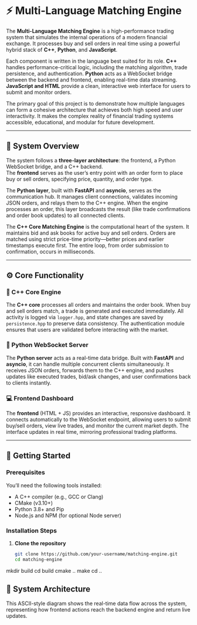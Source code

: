 # ⚡ Multi-Language Matching Engine

The **Multi-Language Matching Engine** is a high-performance trading system that simulates the internal operations of a modern financial exchange. It processes buy and sell orders in real time using a powerful hybrid stack of **C++**, **Python**, and **JavaScript**.

Each component is written in the language best suited for its role. **C++** handles performance-critical logic, including the matching algorithm, trade persistence, and authentication. **Python** acts as a WebSocket bridge between the backend and frontend, enabling real-time data streaming. **JavaScript and HTML** provide a clean, interactive web interface for users to submit and monitor orders.  

The primary goal of this project is to demonstrate how multiple languages can form a cohesive architecture that achieves both high speed and user interactivity. It makes the complex reality of financial trading systems accessible, educational, and modular for future development.

---

## 🧠 System Overview

The system follows a **three-layer architecture**: the frontend, a Python WebSocket bridge, and a C++ backend.  
The **frontend** serves as the user’s entry point with an order form to place buy or sell orders, specifying price, quantity, and order type.  

The **Python layer**, built with **FastAPI** and **asyncio**, serves as the communication hub. It manages client connections, validates incoming JSON orders, and relays them to the C++ engine. When the engine processes an order, this layer broadcasts the result (like trade confirmations and order book updates) to all connected clients.  

The **C++ Core Matching Engine** is the computational heart of the system. It maintains bid and ask books for active buy and sell orders. Orders are matched using strict price-time priority—better prices and earlier timestamps execute first. The entire loop, from order submission to confirmation, occurs in milliseconds.


---

## ⚙️ Core Functionality

### 🧩 C++ Core Engine  
The **C++ core** processes all orders and maintains the order book. When buy and sell orders match, a trade is generated and executed immediately. All activity is logged via `logger.hpp`, and state changes are saved by `persistence.hpp` to preserve data consistency. The authentication module ensures that users are validated before interacting with the market.

### 🐍 Python WebSocket Server  
The **Python server** acts as a real-time data bridge. Built with **FastAPI** and **asyncio**, it can handle multiple concurrent clients simultaneously. It receives JSON orders, forwards them to the C++ engine, and pushes updates like executed trades, bid/ask changes, and user confirmations back to clients instantly.

### 💻 Frontend Dashboard  
The **frontend** (HTML + JS) provides an interactive, responsive dashboard. It connects automatically to the WebSocket endpoint, allowing users to submit buy/sell orders, view live trades, and monitor the current market depth. The interface updates in real time, mirroring professional trading platforms.

---

## 🚀 Getting Started

### Prerequisites
You’ll need the following tools installed:
- A C++ compiler (e.g., GCC or Clang)
- CMake (v3.10+)
- Python 3.8+ and Pip
- Node.js and NPM (for optional Node server)

### Installation Steps

1. **Clone the repository**
   ```bash
   git clone https://github.com/your-username/matching-engine.git
   cd matching-engine
mkdir build
cd build
cmake ..
make
cd ..


## 🧩 System Architecture

This ASCII-style diagram shows the real-time data flow across the system, representing how frontend actions reach the backend engine and return live updates.

